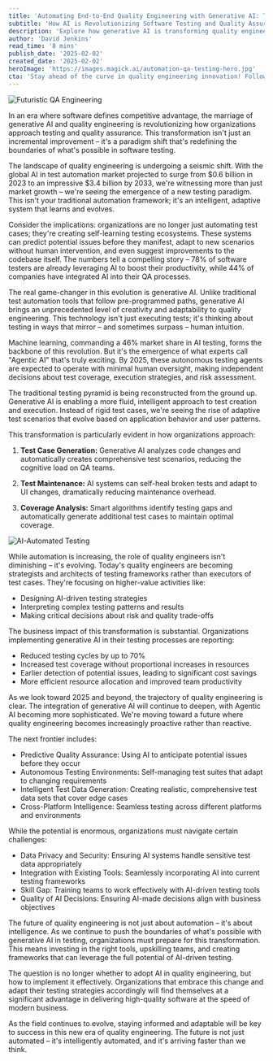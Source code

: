 ```yaml
---
title: 'Automating End-to-End Quality Engineering with Generative AI: The Future of Test Automation'
subtitle: 'How AI is Revolutionizing Software Testing and Quality Assurance'
description: 'Explore how generative AI is transforming quality engineering and test automation. With the market projected to reach $3.4 billion by 2033, organizations are creating self-learning testing ecosystems that predict issues, adapt to new scenarios, and suggest improvements autonomously. Discover how this revolution is reshaping the role of quality engineers and driving significant business impact through reduced testing cycles and increased efficiency.'
author: 'David Jenkins'
read_time: '8 mins'
publish_date: '2025-02-02'
created_date: '2025-02-02'
heroImage: 'https://images.magick.ai/automation-qa-testing-hero.jpg'
cta: 'Stay ahead of the curve in quality engineering innovation! Follow us on LinkedIn for the latest insights on AI-driven testing, industry trends, and expert perspectives on the future of software quality assurance.'
---
```


![Futuristic QA Engineering](https://i.magick.ai/PIXE/1738516639461_magick_img.webp)

In an era where software defines competitive advantage, the marriage of generative AI and quality engineering is revolutionizing how organizations approach testing and quality assurance. This transformation isn't just an incremental improvement – it's a paradigm shift that's redefining the boundaries of what's possible in software testing.

The landscape of quality engineering is undergoing a seismic shift. With the global AI in test automation market projected to surge from $0.6 billion in 2023 to an impressive $3.4 billion by 2033, we're witnessing more than just market growth – we're seeing the emergence of a new testing paradigm. This isn't your traditional automation framework; it's an intelligent, adaptive system that learns and evolves.

Consider the implications: organizations are no longer just automating test cases; they're creating self-learning testing ecosystems. These systems can predict potential issues before they manifest, adapt to new scenarios without human intervention, and even suggest improvements to the codebase itself. The numbers tell a compelling story – 78% of software testers are already leveraging AI to boost their productivity, while 44% of companies have integrated AI into their QA processes.

The real game-changer in this evolution is generative AI. Unlike traditional test automation tools that follow pre-programmed paths, generative AI brings an unprecedented level of creativity and adaptability to quality engineering. This technology isn't just executing tests; it's thinking about testing in ways that mirror – and sometimes surpass – human intuition.

Machine learning, commanding a 46% market share in AI testing, forms the backbone of this revolution. But it's the emergence of what experts call "Agentic AI" that's truly exciting. By 2025, these autonomous testing agents are expected to operate with minimal human oversight, making independent decisions about test coverage, execution strategies, and risk assessment.

The traditional testing pyramid is being reconstructed from the ground up. Generative AI is enabling a more fluid, intelligent approach to test creation and execution. Instead of rigid test cases, we're seeing the rise of adaptive test scenarios that evolve based on application behavior and user patterns.

This transformation is particularly evident in how organizations approach:

1. **Test Case Generation:** Generative AI analyzes code changes and automatically creates comprehensive test scenarios, reducing the cognitive load on QA teams.

2. **Test Maintenance:** AI systems can self-heal broken tests and adapt to UI changes, dramatically reducing maintenance overhead.

3. **Coverage Analysis:** Smart algorithms identify testing gaps and automatically generate additional test cases to maintain optimal coverage.

![AI-Automated Testing](https://i.magick.ai/PIXE/1738516639464_magick_img.webp)

While automation is increasing, the role of quality engineers isn't diminishing – it's evolving. Today's quality engineers are becoming strategists and architects of testing frameworks rather than executors of test cases. They're focusing on higher-value activities like:

- Designing AI-driven testing strategies
- Interpreting complex testing patterns and results
- Making critical decisions about risk and quality trade-offs

The business impact of this transformation is substantial. Organizations implementing generative AI in their testing processes are reporting:

- Reduced testing cycles by up to 70%
- Increased test coverage without proportional increases in resources
- Earlier detection of potential issues, leading to significant cost savings
- More efficient resource allocation and improved team productivity

As we look toward 2025 and beyond, the trajectory of quality engineering is clear. The integration of generative AI will continue to deepen, with Agentic AI becoming more sophisticated. We're moving toward a future where quality engineering becomes increasingly proactive rather than reactive.

The next frontier includes:

- Predictive Quality Assurance: Using AI to anticipate potential issues before they occur
- Autonomous Testing Environments: Self-managing test suites that adapt to changing requirements
- Intelligent Test Data Generation: Creating realistic, comprehensive test data sets that cover edge cases
- Cross-Platform Intelligence: Seamless testing across different platforms and environments

While the potential is enormous, organizations must navigate certain challenges:

- Data Privacy and Security: Ensuring AI systems handle sensitive test data appropriately
- Integration with Existing Tools: Seamlessly incorporating AI into current testing frameworks
- Skill Gap: Training teams to work effectively with AI-driven testing tools
- Quality of AI Decisions: Ensuring AI-made decisions align with business objectives

The future of quality engineering is not just about automation – it's about intelligence. As we continue to push the boundaries of what's possible with generative AI in testing, organizations must prepare for this transformation. This means investing in the right tools, upskilling teams, and creating frameworks that can leverage the full potential of AI-driven testing.

The question is no longer whether to adopt AI in quality engineering, but how to implement it effectively. Organizations that embrace this change and adapt their testing strategies accordingly will find themselves at a significant advantage in delivering high-quality software at the speed of modern business.

As the field continues to evolve, staying informed and adaptable will be key to success in this new era of quality engineering. The future is not just automated – it's intelligently automated, and it's arriving faster than we think.